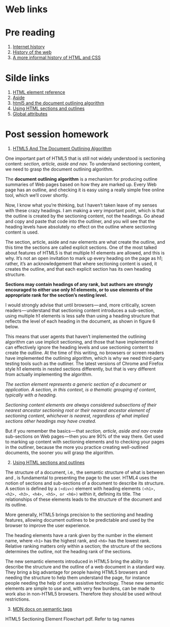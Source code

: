 # Web links

# Pre reading

1) [Internet history](http://www.internetsociety.org/internet/what-internet/history-internet/brief-history-internet)
2) [History of the web](http://webfoundation.org/about/vision/history-of-the-web/)
3) [A more informal history of HTML and CSS](http://www.wdtonline.com/wdtMagazine/MemberWorks/WiserWays/csshtml.htm)

# Silde links
1) [HTML element reference](https://developer.mozilla.org/en-US/docs/Web/HTML/Element)
2) [Aside](https://developer.mozilla.org/en-US/docs/Web/HTML/Element/aside)
3) [html5 and the document outlining algorithm](https://www.smashingmagazine.com/2011/08/html5-and-the-document-outlining-algorithm/)
4) [Using HTML sections and outlines](https://developer.mozilla.org/en-US/docs/Web/Guide/HTML/Using_HTML_sections_and_outlines)
5) [Global attributes](https://developer.mozilla.org/en-US/docs/Web/HTML/Global_attributes)

# Post session homework

1) [HTML5 And The Document Outlining Algorithm](http://www.smashingmagazine.com/2011/08/html5-and-the-document-outlining-algorithm/)

One important part of HTML5 that is still not widely understood is sectioning content: *section, article, aside and nav.* To understand sectioning content, we need to grasp the document outlining algorithm.

The **document outlining algorithm** is a mechanism for producing outline summaries of Web pages based on how they are marked up. Every Web page has an outline, and checking it is easy using a really simple free online tool, which we’ll cover shortly.

Now, I know what you’re thinking, but I haven’t taken leave of my senses with these crazy headings. I am making a very important point, which is that the outline is created by the sectioning content, not the headings.
Go ahead and copy and paste that code into the outliner, and you will see that the heading levels have absolutely no effect on the outline where sectioning content is used.

The section, article, aside and nav elements are what create the outline, and this time the sections are called explicit sections.
One of the most talked about features of HTML5 is that multiple h1 elements are allowed, and this is why. It’s not an open invitation to mark up every heading on the page as h1; rather, it’s an acknowledgement that where sectioning content is used, it creates the outline, and that each explicit section has its own heading structure.

**Sections may contain headings of any rank, but authors are strongly encouraged to either use only h1 elements, or to use elements of the appropriate rank for the section’s nesting level.**

I would strongly advise that until browsers — and, more critically, screen readers — understand that sectioning content introduces a sub-section, using multiple h1 elements is less safe than using a heading structure that reflects the level of each heading in the document, as shown in figure 6 below.

This means that user agents that haven’t implemented the outlining algorithm can use implicit sectioning, and those that have implemented it can effectively ignore the heading levels and use sectioning content to create the outline.
At the time of this writing, no browsers or screen readers have implemented the outlining algorithm, which is why we need third-party testing tools such as the outliner. The latest versions of Chrome and Firefox style h1 elements in nested sections differently, but that is very different from actually implementing the algorithm.

*The section element represents a generic section of a document or application. A section, in this context, is a thematic grouping of content, typically with a heading.*

*Sectioning content elements are always considered subsections of their nearest ancestor sectioning root or their nearest ancestor element of sectioning content, whichever is nearest, regardless of what implied sections other headings may have created.*

But if you remember the basics — that *section, article, aside and nav* create sub-sections on Web pages — then you are 90% of the way there. Get used to marking up content with sectioning elements and to checking your pages in the outliner, because the more you practice creating well-outlined documents, the sooner you will grasp the algorithm.

2) [Using HTML sections and outlines](https://developer.mozilla.org/en-US/docs/Web/Guide/HTML/Sections_and_Outlines_of_an_HTML5_document)

The structure of a document, i.e., the semantic structure of what is between <body> and </body>, is fundamental to presenting the page to the user. HTML4 uses the notion of sections and sub-sections of a document to describe its structure. A section is defined by a ```(<div>)``` element with heading elements ```(<h1>, <h2>, <h3>, <h4>, <h5>, or <h6>)``` within it, defining its title. The relationships of these elements leads to the structure of the document and its outline.
  
More generally, HTML5 brings precision to the sectioning and heading features, allowing document outlines to be predictable and used by the browser to improve the user experience.

The heading elements have a rank given by the number in the element name, where ```<h1>``` has the highest rank, and ```<h6>``` has the lowest rank. Relative ranking matters only within a section; the structure of the sections determines the outline, not the heading rank of the sections.


The new semantic elements introduced in HTML5 bring the ability to describe the structure and the outline of a web document in a standard way. They bring a big advantage for people having HTML5 browsers and needing the structure to help them understand the page, for instance people needing the help of some assistive technology. These new semantic elements are simple to use and, with very few burdens, can be made to work also in non-HTML5 browsers. Therefore they should be used without restrictions.

3) [MDN docs on semantic tags](http://html5doctor.com/resources/#flowchart)

HTML5 Sectioning Element Flowchart pdf. Refer to tag names
